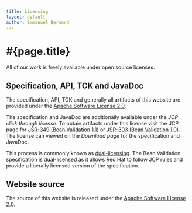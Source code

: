```yaml
---
title: Licensing
layout: default
author: Emmanuel Bernard
---
```

# #{page.title}

All of our work is freely available under open source licenses.

## Specification, API, TCK and JavaDoc

The specification, API, TCK and generally all artifacts of this website are
provided under the [Apache Software License 2.0][asl].

The specification and JavaDoc are additionally available under the *JCP click
through license*.  To obtain artifacts under this license visit the JCP page for
[JSR-349 (Bean Validation 1.1)](http://jcp.org/en/jsr/detail?id=349) or [JSR-303
(Bean Validation 1.0)](http://jcp.org/en/jsr/detail?id=303). The license can
viewed on the *Download page* for the specification and JavaDoc.

This process is commonly known as
[dual-licensing](http://en.wikipedia.org/wiki/Multi-licensing). The Bean
Validation specification is dual-licensed as it allows Red Hat to follow JCP
rules and provide a liberally licensed version of the specification.

## Website source

The source of this website is released under the [Apache Software License 2.0][asl].


[asl]: http://www.apache.org/licenses/LICENSE-2.0.html
